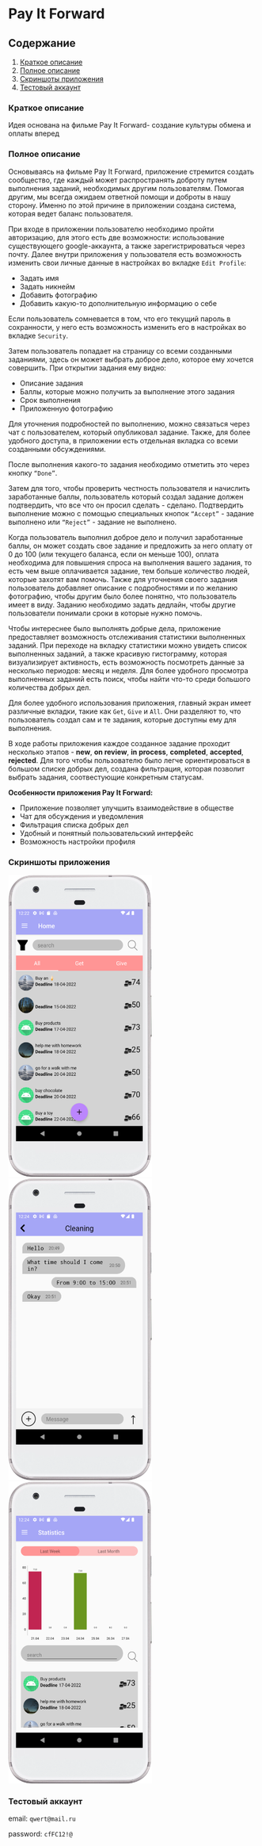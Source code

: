 # Pay It Forward

## Содержание

1. [Краткое описание](#short_description)
2. [Полное описание](#full_description)
3. [Скриншоты приложения](#screens)
4. [Тестовый аккаунт](#test_account)

<a name="short_description"></a>
### Краткое описание
Идея основана на фильме Pay It Forward- создание культуры обмена и оплаты вперед

<a name="full_description"></a>
### Полное описание

Основываясь на фильме Pay It Forward, приложение стремится создать сообщество, где каждый может распространять доброту путем выполнения заданий, необходимых другим пользователям. Помогая другим, мы всегда ожидаем ответной помощи и доброты в нашу сторону. Именно по этой причине в приложении создана система, которая ведет баланс пользователя.

При входе в приложении пользователю необходимо пройти авторизацию, для этого есть две возможности: использование существующего google-аккаунта, а также зарегистрироваться через почту.
Далее внутри приложения у пользователя есть возможность изменить свои личные данные в настройках во вкладке `Edit Profile`:
* Задать имя
* Задать никнейм
* Добавить фотографию
* Добавить какую-то дополнительную информацию о себе


Если пользователь сомневается в том, что его текущий пароль в сохранности, у него есть возможность изменить его в настройках во вкладке `Security`.

Затем пользователь попадает на страницу со всеми созданными заданиями, здесь он может выбрать доброе дело, которое ему хочется совершить.
При открытии задания ему видно:
* Описание задания
* Баллы, которые можно получить за выполнение этого задания
* Срок выполнения
* Приложенную фотографию

Для уточнения подробностей по выполнению, можно связаться через чат с пользователем, который опубликовал задание. Также, для более удобного доступа, в приложении есть отдельная вкладка со всеми созданными обсуждениями.

После выполнения какого-то задания необходимо отметить это через кнопку `“Done”`.

Затем для того, чтобы проверить честность пользователя и начислить заработанные баллы, пользователь который создал задание должен подтвердить, что все что он просил сделать - сделано. Подтвердить выполнение можно с помощью специальных кнопок `“Accept”` - задание выполнено или `“Reject”` - задание не выполнено.

Когда пользователь выполнил доброе дело и получил заработанные баллы, он может создать свое задание и предложить за него оплату от 0 до 100 (или текущего баланса, если он меньше 100), оплата необходима для повышения спроса на выполнения вашего задания, то есть чем выше оплачивается задание, тем больше количество людей, которые захотят вам помочь. Также для уточнения своего задания пользователь добавляет описание с подробностями и по желанию фотографию, чтобы другим было более понятно, что пользователь имеет в виду. Заданию необходимо задать дедлайн, чтобы другие пользователи понимали сроки в которые нужно помочь.

Чтобы интереснее было выполнять добрые дела, приложение предоставляет возможность отслеживания статистики выполненных заданий. При переходе на вкладку статистики можно увидеть список выполненных заданий, а также красивую гистограмму, которая визуализирует активность, есть возможность посмотреть данные за несколько периодов: месяц и неделя. Для более удобного просмотра выполненных заданий есть поиск, чтобы найти что-то среди большого количества добрых дел.

Для более удобного использования приложения, главный экран имеет различные вкладки, такие как `Get`, `Give` и `All`. Они разделяют то, что пользователь создал сам и те задания, которые доступны ему для выполнения.

В ходе работы приложения каждое созданное задание проходит несколько этапов - **new**, **on review**, **in process**, **completed**, **accepted**, **rejected**. Для того чтобы пользователю было легче ориентироваться в большом списке добрых дел, создана фильтрация, которая позволит выбрать задания, соотвестующие конкретным статусам.

**Особенности приложения Pay It Forward:**
* Приложение позволяет улучшить взаимодействие в обществе
* Чат для обсуждения и уведомления
* Фильтрация списка добрых дел
* Удобный и понятный пользовательский интерфейс
* Возможность настройки профиля

<a name="screens"></a>
### Скриншоты приложения
<img src="https://github.com/OSLL/adfmp1h22-pay-it-forward/blob/main/screens/home.png?raw=true" width="290" height="609"/>
<img src="https://github.com/OSLL/adfmp1h22-pay-it-forward/blob/main/screens/chat.png?raw=true" width="290" height="609" />
<img src="https://github.com/OSLL/adfmp1h22-pay-it-forward/blob/main/screens/statistics.png?raw=true" width="290" height="609" />


<a name="test_account"></a>
### Тестовый аккаунт

email: `qwert@mail.ru`

password: `cfFC12!@`
